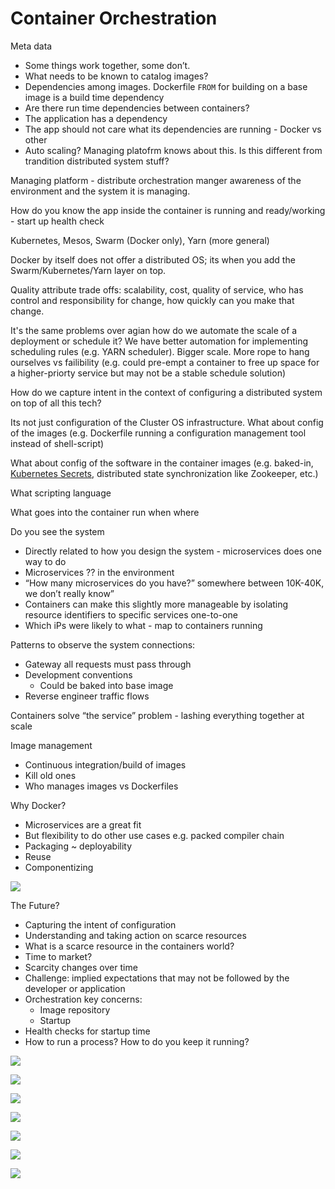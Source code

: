 # Container Orchestration

Meta data

* Some things work together, some don’t.
* What needs to be known to catalog images?
* Dependencies among images. Dockerfile `FROM` for building on a base image is a build time dependency
* Are there run time dependencies between containers?
* The application has a dependency
* The app should not care what its dependencies are running - Docker vs other
* Auto scaling? Managing platofrm knows about this. Is this different from trandition distributed system stuff?

Managing platform - distribute orchestration manger awareness of the environment and the system it is managing.

How do you know the app inside the container is running and ready/working - start up health check

Kubernetes, Mesos, Swarm (Docker only), Yarn (more general)

Docker by itself does not offer a distributed OS; its when you add the Swarm/Kubernetes/Yarn layer on top.

Quality attribute trade offs: scalability, cost, quality of service, who has control and responsibility for change, how quickly can you make that change.

It's the same problems over agian how do we automate the scale of a deployment or schedule it?
We have better automation for implementing scheduling rules (e.g. YARN scheduler). Bigger scale. More rope to hang ourselves vs failibility (e.g. could pre-empt a container to free up space for a higher-priorty service but may not be a stable schedule solution)

How do we capture intent in the context of configuring a distributed system on top of all this tech?

Its not just configuration of the Cluster OS infrastructure. What about config of the images (e.g. Dockerfile running a configuration management tool instead of shell-script)

What about config of the software in the container images (e.g. baked-in, [Kubernetes Secrets](http://kubernetes.io/docs/user-guide/secrets/), distributed state synchronization like Zookeeper, etc.)

What scripting language

What goes into the container run when where

Do you see the system
* Directly related to how you design the system - microservices does one way to do 
* Microservices ?? in the environment
* “How many microservices do you have?” somewhere between 10K-40K, we don’t really know”
* Containers can make this slightly more manageable by isolating resource identifiers to specific services one-to-one
* Which iPs were likely to what - map to containers running

Patterns to observe the system connections:
* Gateway all requests must pass through
* Development conventions
  * Could be baked into base image
* Reverse engineer traffic flows

Containers solve “the service” problem - lashing everything together at scale

Image management
* Continuous integration/build of images
* Kill old ones
* Who manages images vs Dockerfiles

Why Docker? 
* Microservices are a great fit
* But flexibility to do other use cases e.g. packed compiler chain
* Packaging ~ deployability
* Reuse 
* Componentizing

![](images/swarm-vs-kuberneties.jpg)



The Future?

* Capturing the intent of configuration
* Understanding and taking action on scarce resources
* What is a scarce resource in the containers world?
* Time to market?
* Scarcity changes over time
* Challenge: implied expectations that may not be followed by the developer or application
* Orchestration key concerns:
   * Image repository
   * Startup 
* Health checks for startup time
* How to run a process?  How to do you keep it running?


![](images/container-orchestration-1.jpg)

![](images/container-orchestration-2.jpg)

![](images/container-orchestration-3.jpg)

![](images/kubernetes-vs-yarn-1.jpg)

![](images/kubernetes-vs-yarn-2.jpg)

![](images/kubernetes-vs-yarn-3.jpg)

![](images/yarn-vs-kubernetes.jpg)
